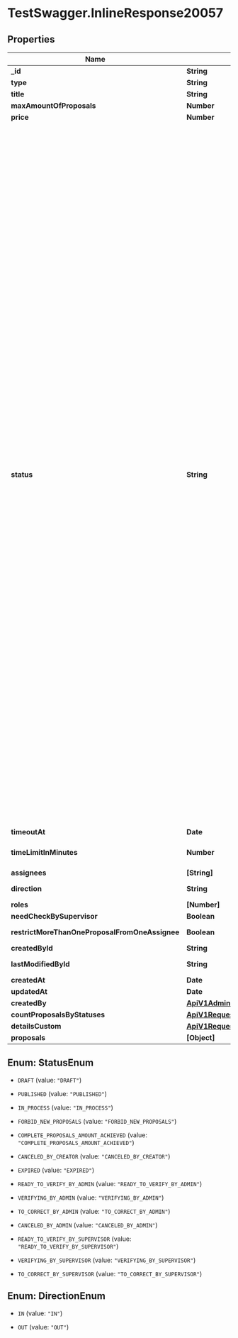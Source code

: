 # TestSwagger.InlineResponse20057

## Properties

Name | Type | Description | Notes
------------ | ------------- | ------------- | -------------
**_id** | **String** | GUID заявки в базе данных. | 
**type** | **String** | Тип заявки. | 
**title** | **String** | Title заявки. | [optional] 
**maxAmountOfProposals** | **Number** | Количество предложений. | 
**price** | **Number** | Цена за каждое предложение. | 
**status** | **String** |  DRAFT - черновик, заявка создана, но не опубликована  PUBLISHED - заявка опубликована, изменять такую заявку можно! Для того чтобы не произошло неожиданных изменений при  установке этого статуса рассчитываем чек сумму на основе данных самой заявки и деталей при создании и каждом изменении. После этого при публикации предложения будем отправлять этот хеш. Если хеш был изменен то предложение не публикуется и  сервер отдает соответствующую ошибку. Так же из этого статуса можно перевести обратно в статус CREATED (черновик) IN_PROGRESS - по заявке уже есть хотябы одно предложение, изменять такую заявку нельзя, можно только закрыть или снять  с публикации, остановить прием предложений по этой заявке. После этого статуса можно закрыть заявку или она может быть  закрыта автоматически FORBID_NEW_PROPOSALS - снять с публикации, остановить прием предложений по этой заявке, этот статус разрешает закрыть  заявку или перевести ее обратно в статус PUBLISHED/IN_PROGRESS в зависимости от того есть ли по этой заявке уже предложения.  Так же после этого статуса можно закрыть заявку или она может быть автоматически закрыта. Финальные статусы, после них нельзя менять ни заявку ни статус: COMPLETE_PROPOSALS_AMOUNT_ACHIEVED - заявка закрылась автоматически при достижении кол-ва выполненных предложений CANCELED_BY_CREATOR - заявка закрыта пользователем EXPIRED - истек срок заявки, автоматически закрылась Технические статусы: VERIFYING_BY_ADMIN - проверяется адином, такая заявка не отображается в общей выдаче, этот статус выставляет сам админ TO_CORRECT_BY_ADMIN - статус выставляет админ после проверки заявки, после этого статуса можно выставить только статус  READY_TO_VERIFY_BY_ADMIN и эта заявка должна попасть обратно на проверку админу. Если админ проверил все и все ок, то он  выставляет статус CREATED. READY_TO_VERIFY_BY_ADMIN - статус устанавливается клиентом для того чтобы админ проверил изменения по заявке CANCELED_BY_ADMIN - закрыто админом  Статусы для проверки заявки у супервизера (пока вроде не нужно, но статусы можно создать): READY_TO_VERIFY_BY_SUPERVISOR - клиент отправляет заявку на проверку спервизеру, в этом статусе заявка не опубликована  на бирже и подавать предложения нельзя, изменять заявку так же нельзя. Заявки с таким статусом доступны всем супервизерам.  (пока этот функционал вроде не нужен) VERIFYING_BY_SUPERVISOR - в процессе проверки заявки супервизером, в этом статусе заявка не опубликована на бирже и  подавать предложения нельзя, изменять заявку так же нельзя (пока этот функционал вроде не нужен) TO_CORRECT_BY_SUPERVISOR - статус выставляет супервизор после проверки заявки, после этого статуса можно выставить только  статус READY_TO_VERIFY и эта заявка должна попасть обратно на проверку ТОМУ ЖЕ супервизеру что и проверял ее ранее.  (поле supervisorId). Если супервизор проверил все и все ок, то он выставляет статус PUBLISHED. (опять же пока можно заложить  статус но логику не реализовывать)  | 
**timeoutAt** | **Date** | Время закрытия заявки. | [optional] 
**timeLimitInMinutes** | **Number** | Время за которое должен отправить предложение после бронирования. В минутах. | [optional] 
**assignees** | **[String]** | Массив id пользователей. | [optional] 
**direction** | **String** | Направление заявки, исходящая или входящая. | 
**roles** | **[Number]** | Массив массив ролей. | [optional] 
**needCheckBySupervisor** | **Boolean** | Если требуется проверка супервайзером. | [optional] 
**restrictMoreThanOneProposalFromOneAssignee** | **Boolean** | Запретить фрилансеру повторное отправление предложений. | [optional] 
**createdById** | **String** | GUID клиента, который создал заявку. | [optional] 
**lastModifiedById** | **String** | GUID клиента, который обновил запрос на поиск товара. | [optional] 
**createdAt** | **Date** | Дата создания | [optional] 
**updatedAt** | **Date** | Дата изменения | [optional] 
**createdBy** | [**ApiV1AdminsGetProductsByStatusCreatedBy**](ApiV1AdminsGetProductsByStatusCreatedBy.md) |  | [optional] 
**countProposalsByStatuses** | [**ApiV1RequestsCountProposalsByStatuses**](ApiV1RequestsCountProposalsByStatuses.md) |  | [optional] 
**detailsCustom** | [**ApiV1RequestsCustomDetailsCustom**](ApiV1RequestsCustomDetailsCustom.md) |  | [optional] 
**proposals** | **[Object]** |  | [optional] 



## Enum: StatusEnum


* `DRAFT` (value: `"DRAFT"`)

* `PUBLISHED` (value: `"PUBLISHED"`)

* `IN_PROCESS` (value: `"IN_PROCESS"`)

* `FORBID_NEW_PROPOSALS` (value: `"FORBID_NEW_PROPOSALS"`)

* `COMPLETE_PROPOSALS_AMOUNT_ACHIEVED` (value: `"COMPLETE_PROPOSALS_AMOUNT_ACHIEVED"`)

* `CANCELED_BY_CREATOR` (value: `"CANCELED_BY_CREATOR"`)

* `EXPIRED` (value: `"EXPIRED"`)

* `READY_TO_VERIFY_BY_ADMIN` (value: `"READY_TO_VERIFY_BY_ADMIN"`)

* `VERIFYING_BY_ADMIN` (value: `"VERIFYING_BY_ADMIN"`)

* `TO_CORRECT_BY_ADMIN` (value: `"TO_CORRECT_BY_ADMIN"`)

* `CANCELED_BY_ADMIN` (value: `"CANCELED_BY_ADMIN"`)

* `READY_TO_VERIFY_BY_SUPERVISOR` (value: `"READY_TO_VERIFY_BY_SUPERVISOR"`)

* `VERIFYING_BY_SUPERVISOR` (value: `"VERIFYING_BY_SUPERVISOR"`)

* `TO_CORRECT_BY_SUPERVISOR` (value: `"TO_CORRECT_BY_SUPERVISOR"`)





## Enum: DirectionEnum


* `IN` (value: `"IN"`)

* `OUT` (value: `"OUT"`)




